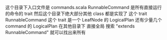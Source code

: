 这个目录下入口文件是 commands.scala
RunnableCommand 是所有直接运行的命令的 trait
然后这个目录下绝大部分其他 class 都是实现了 这个 trait
RunnableCommand 这个 trait 是一个 LeafNode 的 LogicalPlan
还有少量几个command 的 LogicalPlan 在其他目录下
直接全局 搜索 "extends RunnableCommand" 就可以找出来所有